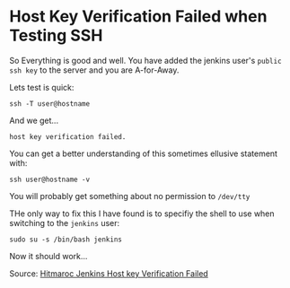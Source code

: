 # Host Key Verification Failed when Testing SSH

So Everything is good and well. You have added the jenkins user's `public ssh key` to the server and you are A-for-Away.

Lets test is quick:

```
ssh -T user@hostname
```

And we get...

```
host key verification failed.
```

You can get a better understanding of this sometimes ellusive statement with:

```
ssh user@hostname -v
```

You will probably get something about no permission to `/dev/tty`

THe only way to fix this I have found is to specifiy the shell to use when switching to the `jenkins` user:

`sudo su -s /bin/bash jenkins`

Now it should work...

Source: [Hitmaroc Jenkins Host key Verification Failed](http://www.hitmaroc.net/36176-9147-jenkins-host-key-verification-failed.html)
